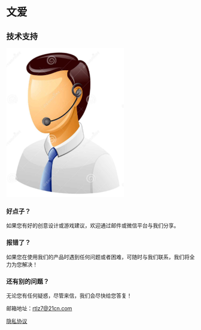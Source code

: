 # 文爱

## 技术支持

 ![image](https://github.com/rtlz7/yueyue/raw/master/call_man.png)

### 好点子？

如果您有好的创意设计或游戏建议，欢迎通过邮件或微信平台与我们分享。

### 报错了？

如果您在使用我们的产品时遇到任何问题或者困难，可随时与我们联系，我们将全力为您解决！

### 还有别的问题？

无论您有任何疑惑，尽管来信，我们会尽快给您答复！

邮箱地址：rtlz7@21cn.com

[隐私协议](https://github.com/rtlz7/yueyue/raw/master/privacy.cmd)
